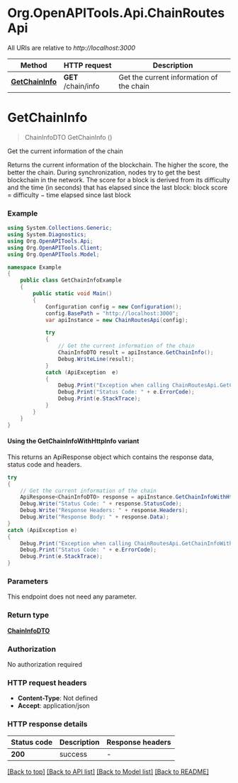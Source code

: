 # Org.OpenAPITools.Api.ChainRoutesApi

All URIs are relative to *http://localhost:3000*

| Method | HTTP request | Description |
|--------|--------------|-------------|
| [**GetChainInfo**](ChainRoutesApi.md#getchaininfo) | **GET** /chain/info | Get the current information of the chain |

<a id="getchaininfo"></a>
# **GetChainInfo**
> ChainInfoDTO GetChainInfo ()

Get the current information of the chain

Returns the current information of the blockchain.  The higher the score, the better the chain. During synchronization, nodes try to get the best blockchain in the network.  The score for a block is derived from its difficulty and the time (in seconds) that has elapsed since the last block:      block score = difficulty − time elapsed since last block 

### Example
```csharp
using System.Collections.Generic;
using System.Diagnostics;
using Org.OpenAPITools.Api;
using Org.OpenAPITools.Client;
using Org.OpenAPITools.Model;

namespace Example
{
    public class GetChainInfoExample
    {
        public static void Main()
        {
            Configuration config = new Configuration();
            config.BasePath = "http://localhost:3000";
            var apiInstance = new ChainRoutesApi(config);

            try
            {
                // Get the current information of the chain
                ChainInfoDTO result = apiInstance.GetChainInfo();
                Debug.WriteLine(result);
            }
            catch (ApiException  e)
            {
                Debug.Print("Exception when calling ChainRoutesApi.GetChainInfo: " + e.Message);
                Debug.Print("Status Code: " + e.ErrorCode);
                Debug.Print(e.StackTrace);
            }
        }
    }
}
```

#### Using the GetChainInfoWithHttpInfo variant
This returns an ApiResponse object which contains the response data, status code and headers.

```csharp
try
{
    // Get the current information of the chain
    ApiResponse<ChainInfoDTO> response = apiInstance.GetChainInfoWithHttpInfo();
    Debug.Write("Status Code: " + response.StatusCode);
    Debug.Write("Response Headers: " + response.Headers);
    Debug.Write("Response Body: " + response.Data);
}
catch (ApiException e)
{
    Debug.Print("Exception when calling ChainRoutesApi.GetChainInfoWithHttpInfo: " + e.Message);
    Debug.Print("Status Code: " + e.ErrorCode);
    Debug.Print(e.StackTrace);
}
```

### Parameters
This endpoint does not need any parameter.
### Return type

[**ChainInfoDTO**](ChainInfoDTO.md)

### Authorization

No authorization required

### HTTP request headers

 - **Content-Type**: Not defined
 - **Accept**: application/json


### HTTP response details
| Status code | Description | Response headers |
|-------------|-------------|------------------|
| **200** | success |  -  |

[[Back to top]](#) [[Back to API list]](../README.md#documentation-for-api-endpoints) [[Back to Model list]](../README.md#documentation-for-models) [[Back to README]](../README.md)

